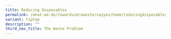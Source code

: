 ```yaml
---
title: Reducing Disposables
permalink: /what-we-do/towardszerowaste/sayyes/home/reducingdisposables/
variant: tiptap
description: ""
third_nav_title: The Waste Problem
---
```

